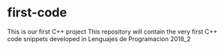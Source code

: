 # first-code
This is our first C++ project
This repository will contain the very first C++ code snippets developed in Lenguajes de Programacion 2018_2
